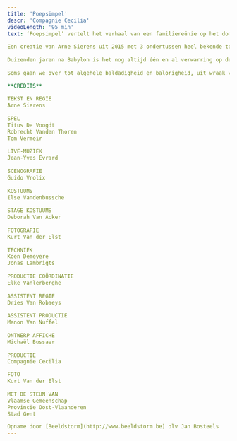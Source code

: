 ```yaml
---
title: 'Poepsimpel'
descr: 'Compagnie Cecilia'
videoLength: '95 min'
text: ‘Poepsimpel’ vertelt het verhaal van een familiereünie op het domein van ‘de baron’. Hij heeft zijn kasteel verkocht en nodigt voor een laatste keer de mensen uit die hem na aan het hart liggen. Van Arne Sierens met Titus De Voogdt, Robrecht Vanden Thoren en Tom Vermeir.  
  
Een creatie van Arne Sierens uit 2015 met 3 ondertussen heel bekende topspelers Titus De Voogdt (The Missing - BBC, WELP) , Robrecht Vanden Thoren (Tom & Harry, Hasta La Vista), Tom Vermeir (Belgica) en live-muziek van Franse muzikant Jean-Yves Evrard.  
  
Duizenden jaren na Babylon is het nog altijd één en al verwarring op de aarde, in onze hoofden en in ons leven. We gedragen ons deftig, houden ons voortdurend in en lopen braaf en netjes tussen de lijnen. Maar af en toe houden we het niet meer vol en barsten we uit. Zo is het ook in ons theater ...  
  
Soms gaan we over tot algehele baldadigheid en balorigheid, uit wraak voor dit soms zinloze leven en de maatschappij die een veel te hoge druk op ons legt. Er is alleen zogenaamde redelijkheid. Plus al die perikelen thuis, de stille ruzies die ons opvreten. Waar is het wilde en het flamboyante? Laat ons dringend een voorstelling maken die ons van binnen en van buiten licht en lucht geeft.

**CREDITS**  
‍  
TEKST EN REGIE  
Arne Sierens  
  
SPEL  
Titus De Voogdt  
Robrecht Vanden Thoren  
Tom Vermeir  
  
LIVE-MUZIEK  
Jean-Yves Evrard  
  
SCENOGRAFIE  
Guido Vrolix  
  
KOSTUUMS  
Ilse Vandenbussche  
  
STAGE KOSTUUMS  
Deborah Van Acker  
  
FOTOGRAFIE  
Kurt Van der Elst  
  
TECHNIEK  
Koen Demeyere  
Jonas Lambrigts  
  
PRODUCTIE COÖRDINATIE  
Elke Vanlerberghe  
  
ASSISTENT REGIE  
Dries Van Robaeys  
  
ASSISTENT PRODUCTIE  
Manon Van Nuffel  
  
ONTWERP AFFICHE  
Michaël Bussaer  
  
PRODUCTIE  
Compagnie Cecilia

FOTO  
Kurt Van der Elst  
  
MET DE STEUN VAN  
Vlaamse Gemeenschap  
Provincie Oost-Vlaanderen  
Stad Gent

Opname door [Beeldstorm](http://www.beeldstorm.be) olv Jan Bosteels
---
```

